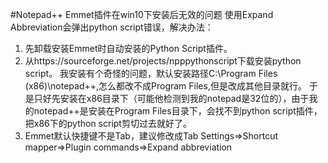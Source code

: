 #Notepad++ Emmet插件在win10下安装后无效的问题
使用Expand Abbreviation会弹出python script错误，解决办法：
1. 先卸载安装Emmet时自动安装的Python Script插件。
2. 从https://sourceforge.net/projects/npppythonscript下载安装python script。
我安装有个奇怪的问题，默认安装路径C:\Program Files (x86)\notepad++,怎么都改不成Program Files,但是改成其他目录就行。
于是只好先安装在x86目录下（可能他检测到我的notepad是32位的），由于我的notepad++是安装在Program Files目录下，会找不到python script插件，把x86下的python script剪切过去就好了。
3. Emmet默认快捷键不是Tab，建议修改成Tab
 Settings=>Shortcut mapper=>Plugin commands=>Expand abbreviation
